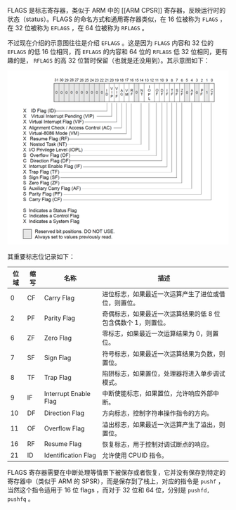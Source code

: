 FLAGS 是标志寄存器，类似于 ARM 中的 [[ARM CPSR]] 寄存器，反映运行时的状态（status）。FLAGS 的命名方式和通用寄存器类似，在 16 位被称为 `FLAGS` ，在 32 位被称为 `EFLAGS` ，在 64 位被称为 `RFLAGS` 。

不过现在介绍的示意图往往是介绍 `EFLAGS` 。这是因为 `FLAGS` 内容和 32 位的 `EFLAGS` 的低 16 位相同，而 `EFLAGS` 的内容和 64 位的 `RFLAGS` 低 32 位相同，更有趣的是， `RFLAGS` 的高 32 位暂时保留（也就是还没用到）。其示意图如下：

![](img/clipboard-20240722T153125.png)

其重要标志位记录如下：

| 位域 | 缩写 | 名称 | 描述 |
|----|----|----|----|
| 0 | CF | Carry Flag | 进位标志，如果最近一次运算产生了进位或借位，则置位。 |
| 2 | PF | Parity Flag | 奇偶标志，如果最近一次运算结果的低 8 位包含偶数个 1，则置位。 |
| 6 | ZF | Zero Flag | 零标志，如果最近一次运算结果为 0，则置位。 |
| 7 | SF | Sign Flag | 符号标志，如果最近一次运算结果为负数，则置位。 |
| 8 | TF | Trap Flag | 陷阱标志，如果置位，处理器将进入单步调试模式。 |
| 9 | IF | Interrupt Enable Flag | 中断使能标志，如果置位，允许响应外部中断。 |
| 10 | DF | Direction Flag | 方向标志，控制字符串操作指令的方向。 |
| 11 | OF | Overflow Flag | 溢出标志，如果最近一次运算产生了溢出，则置位。 |
| 16 | RF | Resume Flag | 恢复标志，用于控制对调试断点的响应。 |
| 21 | ID | Identification Flag | 允许使用 CPUID 指令。 |

FLAGS 寄存器需要在中断处理等情景下被保存或者恢复，它并没有保存到特定的寄存器中（类似于 ARM 的 SPSR），而是保存到了栈上，对应的指令是 `pushf` ，当然这个指令适用于 16 位 flags ，而对于 32 位和 64 位，分别是 `pushfd, pushfq` 。
